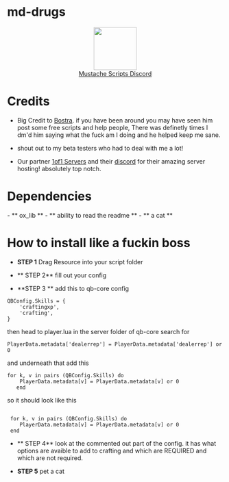 <h1>md-drugs</h1>

<div align="center">
  <a href="https://discord.gg/sAMzrB4DDx">
    <img align="center" src="https://cdn.discordapp.com/attachments/1164709522691076120/1185676859363557457/Discord_logo.svg.png?ex=65907aa0&is=657e05a0&hm=dd2a8924c3a3d84507747ab2bac036e5fc219c697e084c9aa13ba468ff725bde&" width="100">
  </a><br>
  <a href="https://discord.gg/sAMzrB4DDx">Mustache Scripts Discord</a><br>
</div>

<h1>Credits</h1>

- Big Credit to [Bostra](https://discord.gg/5ncbwMNq). if you have been around you may have seen him post some free scripts and help people, There was definetly times I dm'd him saying what the fuck am I doing and he helped keep me sane.

- shout out to my beta testers who had to deal with me a lot!

- Our partner [1of1 Servers]( https://1of1servers.com/) and their [discord](https://discord.gg/1of1servers) for their amazing server hosting! absolutely top notch.

<h1>Dependencies</h1>
-  ** ox_lib **
-  ** ability to read the readme **
- ** a cat **
 
<h1>How to install like a fuckin boss</h1>

- **STEP 1**
Drag Resource into your script folder

- ** STEP 2** 
fill out your config

- **STEP 3 **
add this to qb-core config
```
QBConfig.Skills = {
	'craftingxp',
	'crafting',
}
```

then head to player.lua in the server folder of qb-core
search for 
```
PlayerData.metadata['dealerrep'] = PlayerData.metadata['dealerrep'] or 0
```
and underneath that add this
```
for k, v in pairs (QBConfig.Skills) do 
    PlayerData.metadata[v] = PlayerData.metadata[v] or 0
   end
```

so it should look like this 

```

 for k, v in pairs (QBConfig.Skills) do 
    PlayerData.metadata[v] = PlayerData.metadata[v] or 0
 end
```	


- ** STEP 4** 
look at the commented out part of the config. it has what options are avaible to add to crafting and which are REQUIRED and which are not required.

- **STEP 5**
pet a cat
